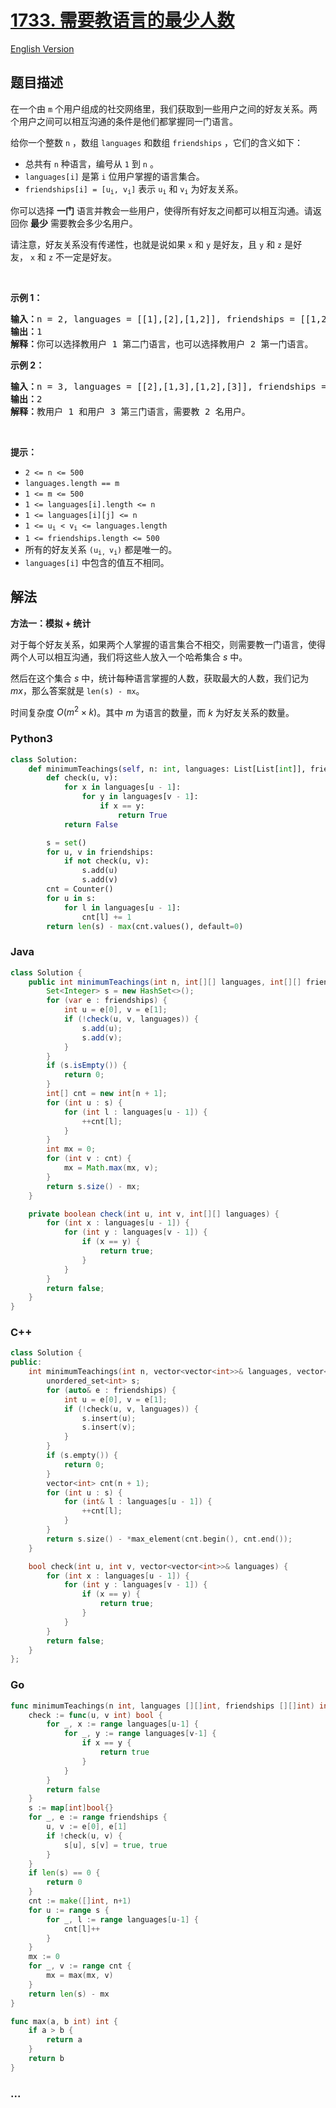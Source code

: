 # [1733. 需要教语言的最少人数](https://leetcode.cn/problems/minimum-number-of-people-to-teach)

[English Version](/solution/1700-1799/1733.Minimum%20Number%20of%20People%20to%20Teach/README_EN.md)

## 题目描述

<!-- 这里写题目描述 -->

<p>在一个由 <code>m</code> 个用户组成的社交网络里，我们获取到一些用户之间的好友关系。两个用户之间可以相互沟通的条件是他们都掌握同一门语言。</p>

<p>给你一个整数 <code>n</code> ，数组 <code>languages</code> 和数组 <code>friendships</code> ，它们的含义如下：</p>

<ul>
	<li>总共有 <code>n</code> 种语言，编号从 <code>1</code> 到 <code>n</code> 。</li>
	<li><code>languages[i]</code> 是第 <code>i</code> 位用户掌握的语言集合。</li>
	<li><code>friendships[i] = [u<sub>​​​​​​i</sub>​​​, v<sub>​​​​​​i</sub>]</code> 表示 <code>u<sup>​​​​​</sup><sub>​​​​​​i</sub></code>​​​​​ 和 <code>v<sub>i</sub></code> 为好友关系。</li>
</ul>

<p>你可以选择 <strong>一门</strong> 语言并教会一些用户，使得所有好友之间都可以相互沟通。请返回你 <strong>最少</strong> 需要教会多少名用户。</p>
请注意，好友关系没有传递性，也就是说如果 <code>x</code> 和 <code>y</code> 是好友，且 <code>y</code> 和 <code>z</code> 是好友， <code>x</code> 和 <code>z</code> 不一定是好友。

<p> </p>

<p><strong>示例 1：</strong></p>

<pre>
<b>输入：</b>n = 2, languages = [[1],[2],[1,2]], friendships = [[1,2],[1,3],[2,3]]
<b>输出：</b>1
<b>解释：</b>你可以选择教用户 1 第二门语言，也可以选择教用户 2 第一门语言。
</pre>

<p><strong>示例 2：</strong></p>

<pre>
<b>输入：</b>n = 3, languages = [[2],[1,3],[1,2],[3]], friendships = [[1,4],[1,2],[3,4],[2,3]]
<b>输出：</b>2
<b>解释：</b>教用户 1 和用户 3 第三门语言，需要教 2 名用户。
</pre>

<p> </p>

<p><strong>提示：</strong></p>

<ul>
	<li><code>2 <= n <= 500</code></li>
	<li><code>languages.length == m</code></li>
	<li><code>1 <= m <= 500</code></li>
	<li><code>1 <= languages[i].length <= n</code></li>
	<li><code>1 <= languages[i][j] <= n</code></li>
	<li><code>1 <= u<sub>​​​​​​i</sub> < v<sub>​​​​​​i</sub> <= languages.length</code></li>
	<li><code>1 <= friendships.length <= 500</code></li>
	<li>所有的好友关系 <code>(u<sub>​​​​​i, </sub>v<sub>​​​​​​i</sub>)</code> 都是唯一的。</li>
	<li><code>languages[i]</code> 中包含的值互不相同。</li>
</ul>

## 解法

<!-- 这里可写通用的实现逻辑 -->

**方法一：模拟 + 统计**

对于每个好友关系，如果两个人掌握的语言集合不相交，则需要教一门语言，使得两个人可以相互沟通，我们将这些人放入一个哈希集合 $s$ 中。

然后在这个集合 $s$ 中，统计每种语言掌握的人数，获取最大的人数，我们记为 $mx$，那么答案就是 `len(s) - mx`。

时间复杂度 $O(m^2\times k)$。其中 $m$ 为语言的数量，而 $k$ 为好友关系的数量。

<!-- tabs:start -->

### **Python3**

<!-- 这里可写当前语言的特殊实现逻辑 -->

```python
class Solution:
    def minimumTeachings(self, n: int, languages: List[List[int]], friendships: List[List[int]]) -> int:
        def check(u, v):
            for x in languages[u - 1]:
                for y in languages[v - 1]:
                    if x == y:
                        return True
            return False

        s = set()
        for u, v in friendships:
            if not check(u, v):
                s.add(u)
                s.add(v)
        cnt = Counter()
        for u in s:
            for l in languages[u - 1]:
                cnt[l] += 1
        return len(s) - max(cnt.values(), default=0)
```

### **Java**

<!-- 这里可写当前语言的特殊实现逻辑 -->

```java
class Solution {
    public int minimumTeachings(int n, int[][] languages, int[][] friendships) {
        Set<Integer> s = new HashSet<>();
        for (var e : friendships) {
            int u = e[0], v = e[1];
            if (!check(u, v, languages)) {
                s.add(u);
                s.add(v);
            }
        }
        if (s.isEmpty()) {
            return 0;
        }
        int[] cnt = new int[n + 1];
        for (int u : s) {
            for (int l : languages[u - 1]) {
                ++cnt[l];
            }
        }
        int mx = 0;
        for (int v : cnt) {
            mx = Math.max(mx, v);
        }
        return s.size() - mx;
    }

    private boolean check(int u, int v, int[][] languages) {
        for (int x : languages[u - 1]) {
            for (int y : languages[v - 1]) {
                if (x == y) {
                    return true;
                }
            }
        }
        return false;
    }
}
```

### **C++**

```cpp
class Solution {
public:
    int minimumTeachings(int n, vector<vector<int>>& languages, vector<vector<int>>& friendships) {
        unordered_set<int> s;
        for (auto& e : friendships) {
            int u = e[0], v = e[1];
            if (!check(u, v, languages)) {
                s.insert(u);
                s.insert(v);
            }
        }
        if (s.empty()) {
            return 0;
        }
        vector<int> cnt(n + 1);
        for (int u : s) {
            for (int& l : languages[u - 1]) {
                ++cnt[l];
            }
        }
        return s.size() - *max_element(cnt.begin(), cnt.end());
    }

    bool check(int u, int v, vector<vector<int>>& languages) {
        for (int x : languages[u - 1]) {
            for (int y : languages[v - 1]) {
                if (x == y) {
                    return true;
                }
            }
        }
        return false;
    }
};
```

### **Go**

```go
func minimumTeachings(n int, languages [][]int, friendships [][]int) int {
	check := func(u, v int) bool {
		for _, x := range languages[u-1] {
			for _, y := range languages[v-1] {
				if x == y {
					return true
				}
			}
		}
		return false
	}
	s := map[int]bool{}
	for _, e := range friendships {
		u, v := e[0], e[1]
		if !check(u, v) {
			s[u], s[v] = true, true
		}
	}
	if len(s) == 0 {
		return 0
	}
	cnt := make([]int, n+1)
	for u := range s {
		for _, l := range languages[u-1] {
			cnt[l]++
		}
	}
	mx := 0
	for _, v := range cnt {
		mx = max(mx, v)
	}
	return len(s) - mx
}

func max(a, b int) int {
	if a > b {
		return a
	}
	return b
}
```

### **...**

```

```

<!-- tabs:end -->
